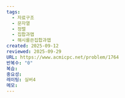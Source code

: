 ```yaml
---
tags:
  - 자료구조
  - 문자열
  - 정렬
  - 집합과맵
  - 해시를쓴집합과맵
created: 2025-09-12
reviewed: 2025-09-29
URL: https://www.acmicpc.net/problem/1764
반복수: "0"
복습:
중요성:
레이팅: 실버4
메모:
---
```

